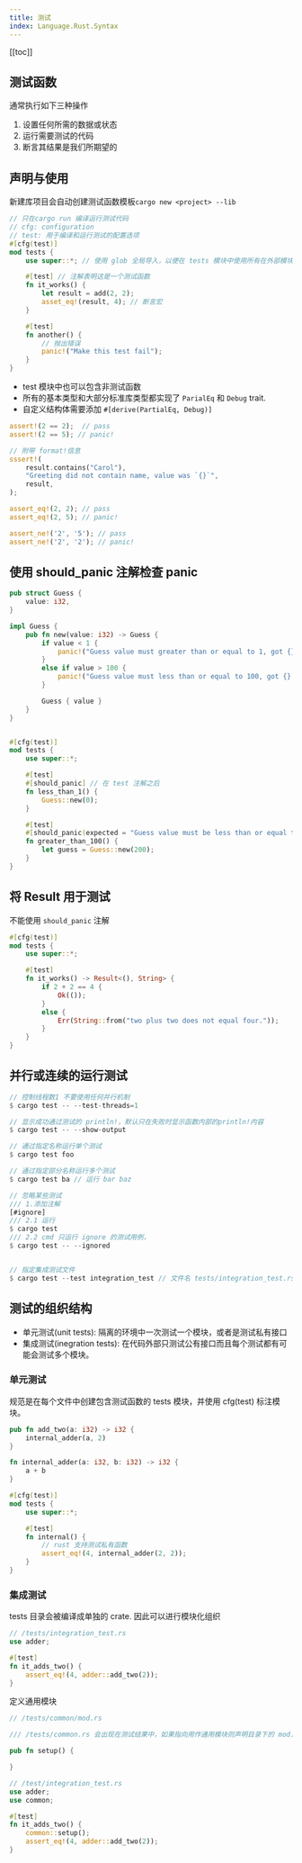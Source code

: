```yaml
---
title: 测试
index: Language.Rust.Syntax
---
```


[[toc]]

## 测试函数

通常执行如下三种操作

1. 设置任何所需的数据或状态
2. 运行需要测试的代码
3. 断言其结果是我们所期望的

## 声明与使用 

新建库项目会自动创建测试函数模板`cargo new <project> --lib`

``` rust
// 只在cargo run 编译运行测试代码 
// cfg: configuration
// test: 用于编译和运行测试的配置选项
#[cfg(test)] 
mod tests {
    use super::*; // 使用 glob 全局导入，以便在 tests 模块中使用所有在外部模块定义的内容。

    #[test] // 注解表明这是一个测试函数
    fn it_works() {
        let result = add(2, 2);
        asset_eq!(result, 4); // 断言宏
    }

    #[test]
    fn another() {
        // 抛出错误
        panic!("Make this test fail");
    }
}
```

- test 模块中也可以包含非测试函数
- 所有的基本类型和大部分标准库类型都实现了 `ParialEq` 和 `Debug` trait.
- 自定义结构体需要添加 `#[derive(PartialEq, Debug)]`

``` rust
assert!(2 == 2);  // pass
assert!(2 == 5); // panic!

// 附带 format!信息
sssert!(
    result.contains("Carol"),
    "Greeting did not contain name, value was `{}`",
    result,
);

assert_eq!(2, 2); // pass
assert_eq!(2, 5); // panic!

assert_ne!('2', '5'); // pass
assert_ne!('2', '2'); // panic!
```

## 使用 should_panic 注解检查 panic

``` rust
pub struct Guess {
    value: i32,
}

impl Guess {
    pub fn new(value: i32) -> Guess {
        if value < 1 {
            panic!("Guess value must greater than or equal to 1, got {}", value);
        }
        else if value > 100 {
            panic!("Guess value must less than or equal to 100, got {}.", value);
        }

        Guess { value }
    }
}


#[cfg(test)]
mod tests {
    use super::*;

    #[test]
    #[should_panic] // 在 test 注解之后
    fn less_than_1() {
        Guess::new(0);
    }

    #[test]
    #[should_panic(expected = "Guess value must be less than or equal to 100, got 200.")]
    fn greater_than_100() {
        let guess = Guess::new(200);
    }
}
```

## 将 Result 用于测试

不能使用 `should_panic` 注解

``` rust
#[cfg(test)] 
mod tests {
    use super::*;

    #[test]
    fn it_works() -> Result<(), String> {
        if 2 + 2 == 4 {
            Ok(());
        }
        else {
            Err(String::from("two plus two does not equal four."));
        }
    }
}
```

## 并行或连续的运行测试 



``` rust
// 控制线程数1 不要使用任何并行机制
$ cargo test -- --test-threads=1 

// 显示成功通过测试的 println!，默认只在失败时显示函数内部的println!内容
$ cargo test -- --show-output

// 通过指定名称运行单个测试
$ cargo test foo

// 通过指定部分名称运行多个测试
$ cargo test ba // 运行 bar baz

// 忽略某些测试
/// 1.添加注解
[#ignore]
/// 2.1 运行
$ cargo test
/// 2.2 cmd 只运行 ignore 的测试用例，
$ cargo test -- --ignored


// 指定集成测试文件
$ cargo test --test integration_test // 文件名 tests/integration_test.rs
```

## 测试的组织结构

- 单元测试(unit tests): 隔离的环境中一次测试一个模块，或者是测试私有接口
- 集成测试(inegration tests): 在代码外部只测试公有接口而且每个测试都有可能会测试多个模块。



### 单元测试 

规范是在每个文件中创建包含测试函数的 tests 模块，并使用 cfg(test) 标注模块。

``` rust
pub fn add_two(a: i32) -> i32 {
    internal_adder(a, 2)
}

fn internal_adder(a: i32, b: i32) -> i32 {
    a + b
}

#[cfg(test)]
mod tests {
    use super::*;

    #[test]
    fn internal() {
        // rust 支持测试私有函数
        assert_eq!(4, internal_adder(2, 2));
    }
}
```

### 集成测试

tests 目录会被编译成单独的 crate. 因此可以进行模块化组织

``` rust
// /tests/integration_test.rs
use adder;

#[test]
fn it_adds_two() {
    assert_eq!(4, adder::add_two(2));
}
```

定义通用模块 

``` rust
// /tests/common/mod.rs

/// /tests/common.rs 会出现在测试结果中，如果指向用作通用模块则声明目录下的 mod.rs

pub fn setup() {

}

// /test/integration_test.rs
use adder;
use common;

#[test]
fn it_adds_two() {
    common::setup();
    assert_eq!(4, adder::add_two(2));
}
```